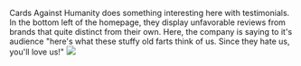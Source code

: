 
Cards Against Humanity does something interesting here with testimonials. In the bottom left of the homepage, they display unfavorable reviews from brands that quite distinct from their own. Here, the company is saying to it's audience "here's what these stuffy old farts think of us. Since they hate us, you'll love us!"
![](/assets/images/2021-12-09-15-15-13.png)
